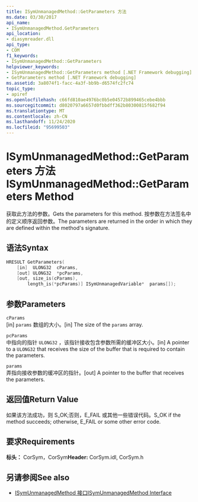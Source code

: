 ```yaml
---
title: ISymUnmanagedMethod::GetParameters 方法
ms.date: 03/30/2017
api_name:
- ISymUnmanagedMethod.GetParameters
api_location:
- diasymreader.dll
api_type:
- COM
f1_keywords:
- ISymUnmanagedMethod::GetParameters
helpviewer_keywords:
- ISymUnmanagedMethod::GetParameters method [.NET Framework debugging]
- GetParameters method [.NET Framework debugging]
ms.assetid: 3a8074f1-facc-4a3f-bb9b-d6574fc2fc74
topic_type:
- apiref
ms.openlocfilehash: c66fd810ae4976bc0b5e04572b899465cebe4bbb
ms.sourcegitcommit: d8020797a6657d0fbbdff362b80300815f682f94
ms.translationtype: MT
ms.contentlocale: zh-CN
ms.lasthandoff: 11/24/2020
ms.locfileid: "95699503"
---
```

# <a name="isymunmanagedmethodgetparameters-method"></a><span data-ttu-id="25959-102">ISymUnmanagedMethod::GetParameters 方法</span><span class="sxs-lookup"><span data-stu-id="25959-102">ISymUnmanagedMethod::GetParameters Method</span></span>

<span data-ttu-id="25959-103">获取此方法的参数。</span><span class="sxs-lookup"><span data-stu-id="25959-103">Gets the parameters for this method.</span></span> <span data-ttu-id="25959-104">按参数在方法签名中的定义顺序返回参数。</span><span class="sxs-lookup"><span data-stu-id="25959-104">The parameters are returned in the order in which they are defined within the method's signature.</span></span>  
  
## <a name="syntax"></a><span data-ttu-id="25959-105">语法</span><span class="sxs-lookup"><span data-stu-id="25959-105">Syntax</span></span>  
  
```cpp  
HRESULT GetParameters(  
    [in]  ULONG32  cParams,  
    [out] ULONG32  *pcParams,  
    [out, size_is(cParams),  
        length_is(*pcParams)] ISymUnmanagedVariable*  params[]);  
```  
  
## <a name="parameters"></a><span data-ttu-id="25959-106">参数</span><span class="sxs-lookup"><span data-stu-id="25959-106">Parameters</span></span>  

 `cParams`  
 <span data-ttu-id="25959-107">[in] `params` 数组的大小。</span><span class="sxs-lookup"><span data-stu-id="25959-107">[in] The size of the `params` array.</span></span>  
  
 `pcParams`  
 <span data-ttu-id="25959-108">中指向的指针 `ULONG32` ，该指针接收包含参数所需的缓冲区大小。</span><span class="sxs-lookup"><span data-stu-id="25959-108">[in] A pointer to a `ULONG32` that receives the size of the buffer that is required to contain the parameters.</span></span>  
  
 `params`  
 <span data-ttu-id="25959-109">弄指向接收参数的缓冲区的指针。</span><span class="sxs-lookup"><span data-stu-id="25959-109">[out] A pointer to the buffer that receives the parameters.</span></span>  
  
## <a name="return-value"></a><span data-ttu-id="25959-110">返回值</span><span class="sxs-lookup"><span data-stu-id="25959-110">Return Value</span></span>  

 <span data-ttu-id="25959-111">如果该方法成功，则 S_OK;否则，E_FAIL 或其他一些错误代码。</span><span class="sxs-lookup"><span data-stu-id="25959-111">S_OK if the method succeeds; otherwise, E_FAIL or some other error code.</span></span>  
  
## <a name="requirements"></a><span data-ttu-id="25959-112">要求</span><span class="sxs-lookup"><span data-stu-id="25959-112">Requirements</span></span>  

 <span data-ttu-id="25959-113">**标头：** CorSym，CorSym</span><span class="sxs-lookup"><span data-stu-id="25959-113">**Header:** CorSym.idl, CorSym.h</span></span>  
  
## <a name="see-also"></a><span data-ttu-id="25959-114">另请参阅</span><span class="sxs-lookup"><span data-stu-id="25959-114">See also</span></span>

- [<span data-ttu-id="25959-115">ISymUnmanagedMethod 接口</span><span class="sxs-lookup"><span data-stu-id="25959-115">ISymUnmanagedMethod Interface</span></span>](isymunmanagedmethod-interface.md)
